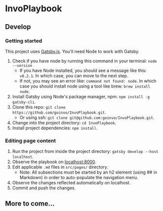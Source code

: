 # InvoPlaybook

## Develop

### Getting started

This project uses [Gatsby.js](https://github.com/gatsbyjs/gatsby). You'll need Node to work with Gatsby.

1. Check if you have node by running this command in your terminal:
    `node --version`
    - If you have Node installed, you should see a message like this:
    `v8.2.1`. In which case, you can move to the next step.
    - If not, you may see an error like: `command not found: node`. In which case you should install node using a tool like brew: `brew install node`.
2. Install Gatsby using Node's package manager, npm: `npm install -g gatsby-cli`.
3. Clone this repo: `git clone https://github.com/goinvo/InvoPlaybook.git`.
    - Or using ssh: `git clone git@github.com:goinvo/InvoPlaybook.git`.
4. Change into the project directory: `cd InvoPlaybook`.
5. Install project dependencies: `npm install`.

### Editing page content

1. Run the project from inside the project directory: `gatsby develop --host localhost`.
2. Observe the playbook on [localhost:8000](localhost:8000).
3. Edit applicable `.md` files in `src/pages/` directory.
    - Note: All subsections must be started by an h2 element (using ## in Markdown) in order to auto-populate the navigation menu.
4. Observe the changes reflected automatically on localhost.
5. Commit and push the changes.

## More to come...
